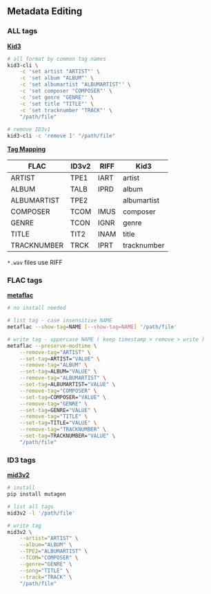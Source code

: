 ## Metadata Editing

### ALL tags
[**Kid3**](https://kid3.sourceforge.io/)
```sh
# all format by common tag names
kid3-cli \
	-c 'set artist "ARTIST"' \
	-c 'set album "ALBUM"' \
	-c 'set albumartist "ALBUMARTIST"' \
	-c 'set composer "COMPOSER"' \
	-c 'set genre "GENRE"' \
	-c 'set title "TITLE"' \
	-c 'set tracknumber "TRACK"' \
	"/path/file"
	
# remove ID3v1
kid3-cli -c 'remove 1' "/path/file"
```

[**Tag Mapping**](https://kid3.sourceforge.io/kid3_en.html#table-frame-list)

| FLAC        | ID3v2  | RIFF | Kid3        |
| ----------- | ----   | ---- | ----------- |
| ARTIST      | TPE1   | IART | artist      
| ALBUM       | TALB   | IPRD | album       |
| ALBUMARTIST | TPE2   |      | albumartist |
| COMPOSER    | TCOM   | IMUS | composer    |
| GENRE       | TCON   | IGNR | genre       |
| TITLE       | TIT2   | INAM | title       |
| TRACKNUMBER | TRCK   | IPRT | tracknumber |

`*.wav` files use RIFF

### FLAC tags
[**metaflac**](https://xiph.org/flac/documentation_tools_metaflac.html)
```sh
# no install needed

# list tag - case insensitive NAME
metaflac --show-tag=NAME [--show-tag=NAME] '/path/file'

# write tag - uppercase NAME ( keep timestamp > remove > write )
metaflac --preserve-modtime \
	--remove-tag="ARTIST" \
	--set-tag=ARTIST="VALUE" \
	--remove-tag="ALBUM" \
	--set-tag=ALBUM="VALUE" \
	--remove-tag="ALBUMARTIST" \
	--set-tag=ALBUMARTIST="VALUE" \
	--remove-tag="COMPOSER" \
	--set-tag=COMPOSER="VALUE" \
	--remove-tag="GENRE" \
	--set-tag=GENRE="VALUE" \
	--remove-tag="TITLE" \
	--set-tag=TITLE="VALUE" \
	--remove-tag="TRACKNUMBER" \
	--set-tag=TRACKNUMBER="VALUE" \
	"/path/file"
```

### ID3 tags
[**mid3v2**](https://mutagen.readthedocs.io/en/latest/man/mid3v2.html)
```sh
# install
pip install mutagen

# list all tags
mid3v2 -l '/path/file'

# write tag
mid3v2 \
	--artist="ARTIST" \
	--album="ALBUM" \
	--TPE2="ALBUMARTIST" \
	--TCOM="COMPOSER" \
	--genre="GENRE" \
	--song="TITLE" \
	--track="TRACK" \
	"/path/file"
```
